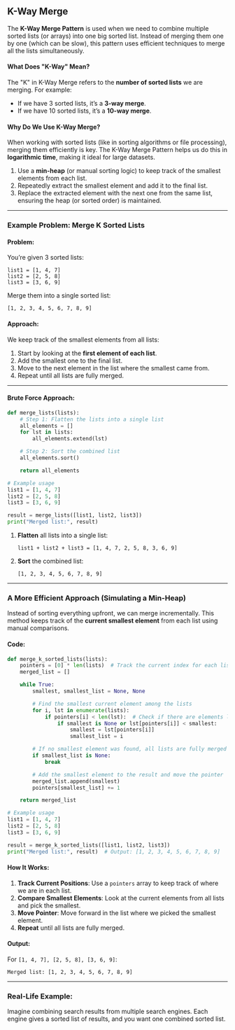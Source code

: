 ##  K-Way Merge 

The **K-Way Merge Pattern** is used when we need to combine multiple sorted lists (or arrays) into one big sorted list. Instead of merging them one by one (which can be slow), this pattern uses efficient techniques to merge all the lists simultaneously.


#### What Does "K-Way" Mean?

The "K" in K-Way Merge refers to the **number of sorted lists** we are merging. For example:
- If we have 3 sorted lists, it’s a **3-way merge**.
- If we have 10 sorted lists, it’s a **10-way merge**.


#### Why Do We Use K-Way Merge?

When working with sorted lists (like in sorting algorithms or file processing), merging them efficiently is key. The K-Way Merge Pattern helps us do this in **logarithmic time**, making it ideal for large datasets.

1. Use a **min-heap** (or manual sorting logic) to keep track of the smallest elements from each list.
2. Repeatedly extract the smallest element and add it to the final list.
3. Replace the extracted element with the next one from the same list, ensuring the heap (or sorted order) is maintained.

---

### Example Problem: Merge K Sorted Lists

#### Problem:
You’re given 3 sorted lists:
```
list1 = [1, 4, 7]
list2 = [2, 5, 8]
list3 = [3, 6, 9]
```

Merge them into a single sorted list:
```
[1, 2, 3, 4, 5, 6, 7, 8, 9]
```


#### Approach:
We keep track of the smallest elements from all lists:
1. Start by looking at the **first element of each list**.
2. Add the smallest one to the final list.
3. Move to the next element in the list where the smallest came from.
4. Repeat until all lists are fully merged.

---

#### Brute Force Approach:
```python
def merge_lists(lists):
    # Step 1: Flatten the lists into a single list
    all_elements = []
    for lst in lists:
        all_elements.extend(lst)

    # Step 2: Sort the combined list
    all_elements.sort()

    return all_elements

# Example usage
list1 = [1, 4, 7]
list2 = [2, 5, 8]
list3 = [3, 6, 9]

result = merge_lists([list1, list2, list3])
print("Merged list:", result)
```

1. **Flatten** all lists into a single list:
   ```
   list1 + list2 + list3 = [1, 4, 7, 2, 5, 8, 3, 6, 9]
   ```
2. **Sort** the combined list:
   ```
   [1, 2, 3, 4, 5, 6, 7, 8, 9]
   ```

---

### A More Efficient Approach (Simulating a Min-Heap)

Instead of sorting everything upfront, we can merge incrementally. This method keeps track of the **current smallest element** from each list using manual comparisons.

#### Code:
```python
def merge_k_sorted_lists(lists):
    pointers = [0] * len(lists)  # Track the current index for each list
    merged_list = []

    while True:
        smallest, smallest_list = None, None

        # Find the smallest current element among the lists
        for i, lst in enumerate(lists):
            if pointers[i] < len(lst):  # Check if there are elements left in the list
                if smallest is None or lst[pointers[i]] < smallest:
                    smallest = lst[pointers[i]]
                    smallest_list = i

        # If no smallest element was found, all lists are fully merged
        if smallest_list is None:
            break

        # Add the smallest element to the result and move the pointer
        merged_list.append(smallest)
        pointers[smallest_list] += 1

    return merged_list

# Example usage
list1 = [1, 4, 7]
list2 = [2, 5, 8]
list3 = [3, 6, 9]

result = merge_k_sorted_lists([list1, list2, list3])
print("Merged list:", result)  # Output: [1, 2, 3, 4, 5, 6, 7, 8, 9]

```

#### How It Works:
1. **Track Current Positions**: Use a `pointers` array to keep track of where we are in each list.
2. **Compare Smallest Elements**: Look at the current elements from all lists and pick the smallest.
3. **Move Pointer**: Move forward in the list where we picked the smallest element.
4. **Repeat** until all lists are fully merged.


#### Output:
For `[1, 4, 7], [2, 5, 8], [3, 6, 9]`:
```
Merged list: [1, 2, 3, 4, 5, 6, 7, 8, 9]
```

---

### Real-Life Example:
Imagine combining search results from multiple search engines. Each engine gives a sorted list of results, and you want one combined sorted list.
